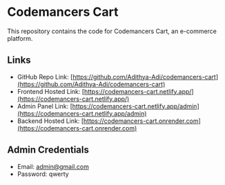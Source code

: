 # Codemancers Cart

This repository contains the code for Codemancers Cart, an e-commerce platform.

## Links

- GitHub Repo Link: [https://github.com/Adithya-Adi/codemancers-cart](https://github.com/Adithya-Adi/codemancers-cart)
- Frontend Hosted Link: [https://codemancers-cart.netlify.app/](https://codemancers-cart.netlify.app/)
- Admin Panel Link: [https://codemancers-cart.netlify.app/admin](https://codemancers-cart.netlify.app/admin)
- Backend Hosted Link: [https://codemancers-cart.onrender.com](https://codemancers-cart.onrender.com)

## Admin Credentials

- Email: admin@gmail.com
- Password: qwerty
